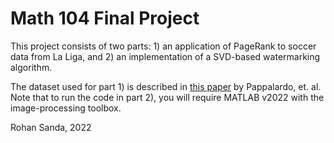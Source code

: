 # Math 104 Final Project

This project consists of two parts: 1) an application of PageRank to soccer data from La Liga, and 2) an implementation of a SVD-based watermarking algorithm. 

The dataset used for part 1) is described in [this paper](https://rdcu.be/c1qOl) by Pappalardo, et. al. 
Note that to run the code in part 2), you will require MATLAB v2022 with the image-processing toolbox. 

Rohan Sanda, 2022
